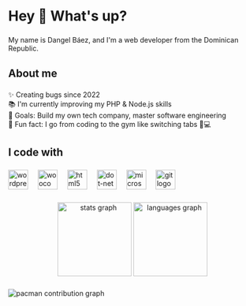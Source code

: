 <h1 align="left">Hey 👋 What's up?</h1>

###

<p align="left">My name is Dangel Báez, and I'm a web developer from the Dominican Republic.</p>

###

<h2 align="left">About me</h2>

###

<p align="left">✨ Creating bugs since 2022<br>📚 I'm currently improving my PHP & Node.js skills<br>🎯 Goals: Build my own tech company, master software engineering<br>🎲 Fun fact: I go from coding to the gym like switching tabs 💪💻</p>

###

<h2 align="left">I code with</h2>

###

<div align="left">
  <img src="https://cdn.jsdelivr.net/gh/devicons/devicon/icons/wordpress/wordpress-original.svg" height="40" alt="wordpress logo"  />
  <img width="12" />
  <img src="https://cdn.jsdelivr.net/gh/devicons/devicon/icons/woocommerce/woocommerce-original.svg" height="40" alt="woocommerce logo"  />
  <img width="12" />
  <img src="https://cdn.jsdelivr.net/gh/devicons/devicon/icons/html5/html5-original.svg" height="40" alt="html5 logo"  />
  <img width="12" />
  <img src="https://cdn.jsdelivr.net/gh/devicons/devicon/icons/dot-net/dot-net-original.svg" height="40" alt="dot-net logo"  />
  <img width="12" />
  <img src="https://cdn.jsdelivr.net/gh/devicons/devicon/icons/microsoftsqlserver/microsoftsqlserver-plain.svg" height="40" alt="microsoftsqlserver logo"  />
  <img width="12" />
  <img src="https://cdn.jsdelivr.net/gh/devicons/devicon/icons/git/git-original.svg" height="40" alt="git logo"  />
</div>

###

<div align="center">
  <img src="https://github-readme-stats.vercel.app/api?username=GabrielBS1R&hide_title=false&hide_rank=false&show_icons=true&include_all_commits=true&count_private=true&disable_animations=false&theme=dracula&locale=en&hide_border=false&order=1" height="150" alt="stats graph"  />
  <img src="https://github-readme-stats.vercel.app/api/top-langs?username=GabrielBS1R&locale=en&hide_title=false&layout=compact&card_width=320&langs_count=5&theme=dracula&hide_border=false&order=2" height="150" alt="languages graph"  />
</div>

###

<picture>
  <source media="(prefers-color-scheme: dark)" srcset="https://raw.githubusercontent.com/GabrielBS1R/GabrielBS1R/output/pacman-contribution-graph-dark.svg">
  <source media="(prefers-color-scheme: light)" srcset="https://raw.githubusercontent.com/GabrielBS1R/GabrielBS1R/output/pacman-contribution-graph.svg">
  <img alt="pacman contribution graph" src="https://raw.githubusercontent.com/GabrielBS1R/GabrielBS1R/output/pacman-contribution-graph.svg">
</picture>

###
